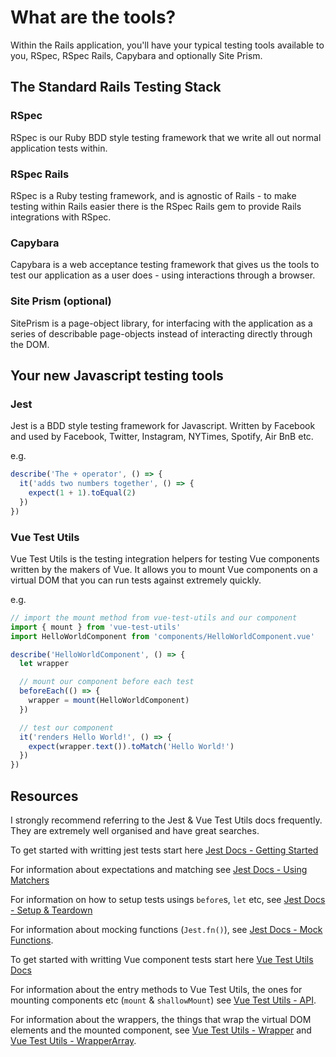 # What are the tools?

Within the Rails application, you'll have your typical testing tools available to you, RSpec, RSpec Rails, Capybara and optionally Site Prism.

## The Standard Rails Testing Stack

### RSpec

RSpec is our Ruby BDD style testing framework that we write all out normal application tests within.

### RSpec Rails

RSpec is a Ruby testing framework, and is agnostic of Rails - to make testing within Rails easier there is the RSpec Rails gem to provide Rails integrations with RSpec.

### Capybara

Capybara is a web acceptance testing framework that gives us the tools to test our application as a user does - using interactions through a browser.

### Site Prism (optional)

SitePrism is a page-object library, for interfacing with the application as a series of describable page-objects instead of interacting directly through the DOM.

## Your new Javascript testing tools

### Jest

Jest is a BDD style testing framework for Javascript. Written by Facebook and used by Facebook, Twitter, Instagram, NYTimes, Spotify, Air BnB etc.

e.g.
```js
describe('The + operator', () => {
  it('adds two numbers together', () => {
    expect(1 + 1).toEqual(2)
  })
})
```

### Vue Test Utils

Vue Test Utils is the testing integration helpers for testing Vue components written by the makers of Vue. It allows you to mount Vue components on a virtual DOM that you can run tests against extremely quickly.

e.g.

```js
// import the mount method from vue-test-utils and our component
import { mount } from 'vue-test-utils'
import HelloWorldComponent from 'components/HelloWorldComponent.vue'

describe('HelloWorldComponent', () => {
  let wrapper

  // mount our component before each test
  beforeEach(() => {
    wrapper = mount(HelloWorldComponent)
  })

  // test our component
  it('renders Hello World!', () => {
    expect(wrapper.text()).toMatch('Hello World!')
  })
})
```

## Resources

I strongly recommend referring to the Jest & Vue Test Utils docs frequently. They are extremely well organised and have great searches.

To get started with writting jest tests start here [Jest Docs - Getting Started](https://jestjs.io/docs/en/getting-started)

For information about expectations and matching see [Jest Docs - Using Matchers](https://jestjs.io/docs/en/using-matchers)

For information on how to setup tests usings `before`s, `let` etc, see [Jest Docs - Setup & Teardown](https://jestjs.io/docs/en/setup-teardown)

For information about mocking functions (`Jest.fn()`), see [Jest Docs - Mock Functions](https://jestjs.io/docs/en/mock-functions).

To get started with writting Vue component tests start here [Vue Test Utils Docs](https://vue-test-utils.vuejs.org/)

For information about the entry methods to Vue Test Utils, the ones for mounting components etc (`mount` & `shallowMount`) see [Vue Test Utils - API](https://vue-test-utils.vuejs.org/api/).

For information about the wrappers, the things that wrap the virtual DOM elements and the mounted component, see [Vue Test Utils - Wrapper](https://vue-test-utils.vuejs.org/api/wrapper/) and [Vue Test Utils - WrapperArray](https://vue-test-utils.vuejs.org/api/wrapper-array/).
